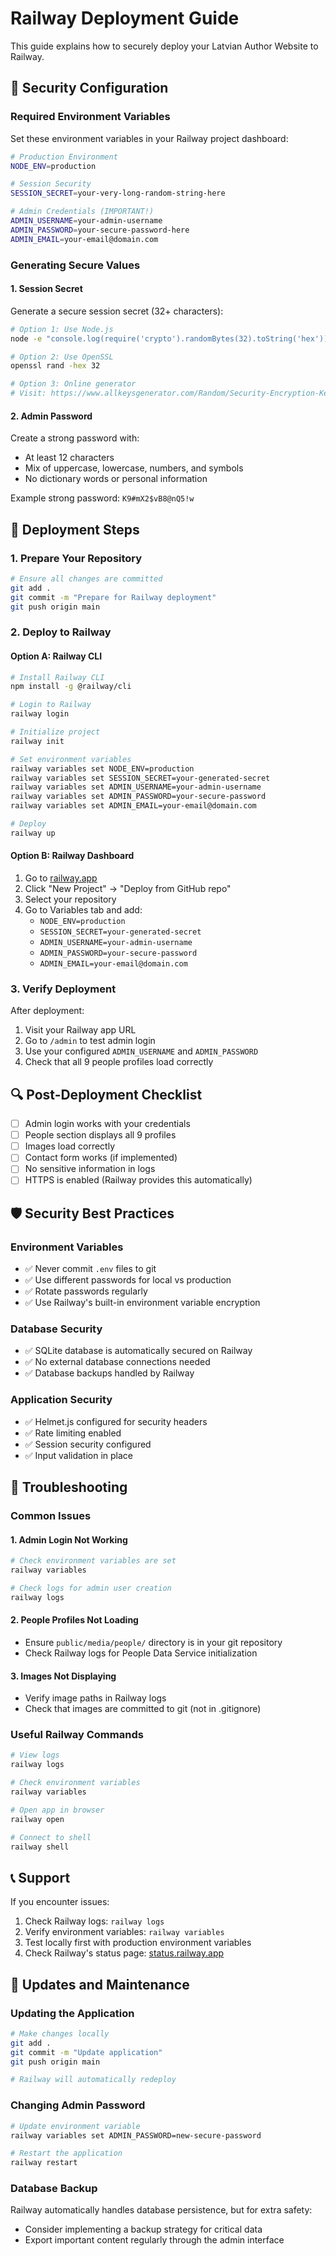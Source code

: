 # Railway Deployment Guide

This guide explains how to securely deploy your Latvian Author Website to Railway.

## 🔐 Security Configuration

### Required Environment Variables

Set these environment variables in your Railway project dashboard:

```bash
# Production Environment
NODE_ENV=production

# Session Security
SESSION_SECRET=your-very-long-random-string-here

# Admin Credentials (IMPORTANT!)
ADMIN_USERNAME=your-admin-username
ADMIN_PASSWORD=your-secure-password-here
ADMIN_EMAIL=your-email@domain.com
```

### Generating Secure Values

#### 1. Session Secret
Generate a secure session secret (32+ characters):
```bash
# Option 1: Use Node.js
node -e "console.log(require('crypto').randomBytes(32).toString('hex'))"

# Option 2: Use OpenSSL
openssl rand -hex 32

# Option 3: Online generator
# Visit: https://www.allkeysgenerator.com/Random/Security-Encryption-Key-Generator.aspx
```

#### 2. Admin Password
Create a strong password with:
- At least 12 characters
- Mix of uppercase, lowercase, numbers, and symbols
- No dictionary words or personal information

Example strong password: `K9#mX2$vB8@nQ5!w`

## 🚀 Deployment Steps

### 1. Prepare Your Repository
```bash
# Ensure all changes are committed
git add .
git commit -m "Prepare for Railway deployment"
git push origin main
```

### 2. Deploy to Railway

#### Option A: Railway CLI
```bash
# Install Railway CLI
npm install -g @railway/cli

# Login to Railway
railway login

# Initialize project
railway init

# Set environment variables
railway variables set NODE_ENV=production
railway variables set SESSION_SECRET=your-generated-secret
railway variables set ADMIN_USERNAME=your-admin-username
railway variables set ADMIN_PASSWORD=your-secure-password
railway variables set ADMIN_EMAIL=your-email@domain.com

# Deploy
railway up
```

#### Option B: Railway Dashboard
1. Go to [railway.app](https://railway.app)
2. Click "New Project" → "Deploy from GitHub repo"
3. Select your repository
4. Go to Variables tab and add:
   - `NODE_ENV=production`
   - `SESSION_SECRET=your-generated-secret`
   - `ADMIN_USERNAME=your-admin-username`
   - `ADMIN_PASSWORD=your-secure-password`
   - `ADMIN_EMAIL=your-email@domain.com`

### 3. Verify Deployment

After deployment:
1. Visit your Railway app URL
2. Go to `/admin` to test admin login
3. Use your configured `ADMIN_USERNAME` and `ADMIN_PASSWORD`
4. Check that all 9 people profiles load correctly

## 🔍 Post-Deployment Checklist

- [ ] Admin login works with your credentials
- [ ] People section displays all 9 profiles
- [ ] Images load correctly
- [ ] Contact form works (if implemented)
- [ ] No sensitive information in logs
- [ ] HTTPS is enabled (Railway provides this automatically)

## 🛡️ Security Best Practices

### Environment Variables
- ✅ Never commit `.env` files to git
- ✅ Use different passwords for local vs production
- ✅ Rotate passwords regularly
- ✅ Use Railway's built-in environment variable encryption

### Database Security
- ✅ SQLite database is automatically secured on Railway
- ✅ No external database connections needed
- ✅ Database backups handled by Railway

### Application Security
- ✅ Helmet.js configured for security headers
- ✅ Rate limiting enabled
- ✅ Session security configured
- ✅ Input validation in place

## 🔧 Troubleshooting

### Common Issues

#### 1. Admin Login Not Working
```bash
# Check environment variables are set
railway variables

# Check logs for admin user creation
railway logs
```

#### 2. People Profiles Not Loading
- Ensure `public/media/people/` directory is in your git repository
- Check Railway logs for People Data Service initialization

#### 3. Images Not Displaying
- Verify image paths in Railway logs
- Check that images are committed to git (not in .gitignore)

### Useful Railway Commands
```bash
# View logs
railway logs

# Check environment variables
railway variables

# Open app in browser
railway open

# Connect to shell
railway shell
```

## 📞 Support

If you encounter issues:
1. Check Railway logs: `railway logs`
2. Verify environment variables: `railway variables`
3. Test locally first with production environment variables
4. Check Railway's status page: [status.railway.app](https://status.railway.app)

## 🔄 Updates and Maintenance

### Updating the Application
```bash
# Make changes locally
git add .
git commit -m "Update application"
git push origin main

# Railway will automatically redeploy
```

### Changing Admin Password
```bash
# Update environment variable
railway variables set ADMIN_PASSWORD=new-secure-password

# Restart the application
railway restart
```

### Database Backup
Railway automatically handles database persistence, but for extra safety:
- Consider implementing a backup strategy for critical data
- Export important content regularly through the admin interface